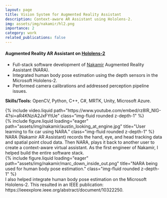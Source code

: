 ```yaml
---
layout: page
title: Vision System for Augmented Reality Assistant
description: Context-aware AR Assistant using Hololens-2.
img: assets/img/nakamir/hl2.png
importance: 2
category: work
related_publications: false
---
```


#### Augmented Reality AR Assistant on [Hololens-2](https://www.microsoft.com/en-us/hololens)
* Full-stack software development of [Nakamir](https://www.nakamir.com/) Augmented Reality Assistant (NARA).
* Integrated human body pose estimation using the depth sensors in the Microsoft Hololens-2.
* Performed camera calibrations and addressed perception pipeline issues.

**Skills/Tools:** OpenCV, Python, C++, C#, MRTK, Unity, Microsoft Azure.  

<div class="row mt-3">
    <div class="col-sm mt-3 mt-md-0">
        {% include video.liquid path="https://www.youtube.com/embed/rz8lR_NlG-4?si=aR4KNziA2JxFYtUe" class="img-fluid rounded z-depth-1" %}
    </div>
    <div class="col-sm mt-3 mt-md-0">
        {% include figure.liquid loading="eager" path="assets/img/nakamir/austin_looking_at_engine.jpg" title="User learning to fix car using NARA." class="img-fluid rounded z-depth-1" %}
    </div>
</div>
<div class="caption">
    NARA (Nakamir AR Assistant) records the hand, eye, and head tracking data and spatial point cloud data. Then NARA, plays it back to another user to create a context-aware virtual assistant. As the first engineer of Nakamir, I helped build the entire software stack.
</div>


<div class="row">
    <div class="col-sm mt-3 mt-md-0">
        {% include figure.liquid loading="eager" path="assets/img/nakamir/marc_down_inside_out.png" title="NARA being used for human body pose estimation." class="img-fluid rounded z-depth-1" %}
    </div>
</div>
<div class="caption">
    I also helped integrate human body pose estimation on the Microsoft Hololens-2. This resulted in an IEEE publication: https://ieeexplore.ieee.org/abstract/document/10322250.
</div>
